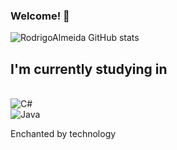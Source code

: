 ### Welcome! 👋 
![RodrigoAlmeida GitHub stats](https://github-readme-stats.vercel.app/api?username=RodrigoAlmeidaDEV&show_icons=true&theme=tokyonight)

## I'm currently studying in

<div style="display: inline_block"><br/>
 <img aling="center" alt="C#" src="https://img.shields.io/badge/C%23-239120?style=for-the-badge&logo=c-sharp&logoColor=white" />
 </div>
 <img aling="center" alt="Java" src="https://img.shields.io/badge/Java-ED8B00?style=for-the-badge&logo=openjdk&logoColor=white" />
 </div>

          


           
           
          
            
                    
          

          
          
 
 Enchanted by technology
